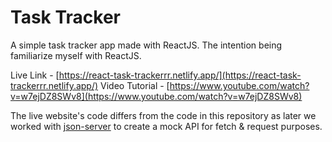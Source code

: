 # Task Tracker
A simple task tracker app made with ReactJS. The intention being familiarize myself with ReactJS.

Live Link - [https://react-task-trackerrr.netlify.app/](https://react-task-trackerrr.netlify.app/)
Video Tutorial - [https://www.youtube.com/watch?v=w7ejDZ8SWv8](https://www.youtube.com/watch?v=w7ejDZ8SWv8)

The live website's code differs from the code in this repository as later we worked with [json-server](https://github.com/typicode/json-server) to create a mock API for fetch & request purposes.
